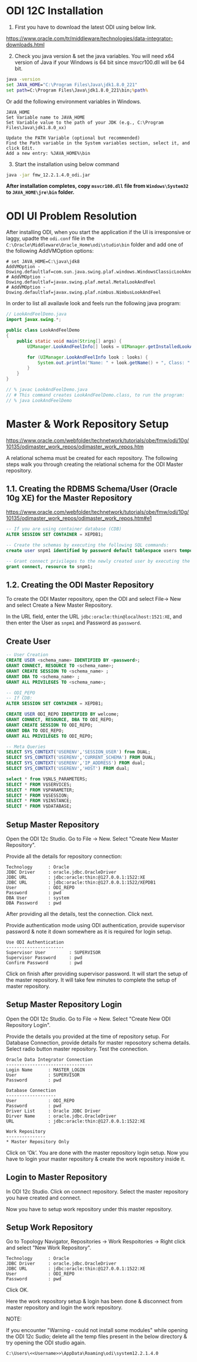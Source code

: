 # ODI 12C Installation

1) First you have to download the latest ODI using below link.

https://www.oracle.com/tr/middleware/technologies/data-integrator-downloads.html

2) Check you java version & set the java variables. You will need x64 version of Java if your Windows is 64 bit since msvcr100.dll will be 64 bit.

```bat
java -version
set JAVA_HOME="C:\Program Files\Java\jdk1.8.0_221"
set path=C:\Program Files\Java\jdk1.8.0_221\bin;%path%
```

Or add the following environment variables in Windows.

```text
JAVA_HOME
Set Variable name to JAVA_HOME
Set Variable value to the path of your JDK (e.g., C:\Program Files\Java\jdk1.8.0_xx)

Update the PATH Variable (optional but recommended)
Find the Path variable in the System variables section, select it, and click Edit.
Add a new entry: %JAVA_HOME%\bin
```

3) Start the installation using below command

``` bat
java -jar fmw_12.2.1.4.0_odi.jar
```

**After installation completes, copy `msvcr100.dll` file from `Windows\System32` to `JAVA_HOME\jre\bin` folder.**

# ODI UI Problem Resolution

After installing ODI, when you start the application if the UI is irresponsive or laggy, upadte the `odi.conf` file in the `C:\Oracle\Middleware\Oracle_Home\odi\studio\bin` folder and add one of the following AddVMOption options:

``` batch
# set JAVA_HOME=C:\java\jdk8
AddVMOption -Dswing.defaultlaf=com.sun.java.swing.plaf.windows.WindowsClassicLookAndFeel
# AddVMOption -Dswing.defaultlaf=javax.swing.plaf.metal.MetalLookAndFeel
# AddVMOption -Dswing.defaultlaf=javax.swing.plaf.nimbus.NimbusLookAndFeel
```

In order to list all availavle look and feels run the following java program:


```java
// LookAndFeelDemo.java
import javax.swing.*;

public class LookAndFeelDemo 
{
    public static void main(String[] args) {
        UIManager.LookAndFeelInfo[] looks = UIManager.getInstalledLookAndFeels();

        for (UIManager.LookAndFeelInfo look : looks) {
            System.out.println("Name: " + look.getName() + ", Class: " + look.getClassName());
        }
    }
}

// % javac LookAndFeelDemo.java
// # This command creates LookAndFeelDemo.class, to run the program:
// % java LookAndFeelDemo
```

# Master & Work Repository Setup

https://www.oracle.com/webfolder/technetwork/tutorials/obe/fmw/odi/10g/10135/odimaster_work_repos/odimaster_work_repos.htm

A relational schema must be created for each repository. The following steps walk you through creating the relational schema for the ODI Master repository.

## 1.1. Creating the RDBMS Schema/User (Oracle 10g XE) for the Master Repository

https://www.oracle.com/webfolder/technetwork/tutorials/obe/fmw/odi/10g/10135/odimaster_work_repos/odimaster_work_repos.htm#e1

```sql
-- If you are using container database (CDB)
ALTER SESSION SET CONTAINER = XEPDB1;

-- Create the schemas by executing the following SQL commands:
create user snpm1 identified by password default tablespace users temporary tablespace temp;

-- Grant connect privileges to the newly created user by executing the following SQL command:
grant connect, resource to snpm1;
```

## 1.2. Creating the ODI Master Repository

To create the ODI Master repository, open the ODI and select File-> New and select Create a New Master Repository. 

In the URL field, enter the URL `jdbc:oracle:thin@localhost:1521:XE`, and then enter the User as `snpm1` and Password as `password`. 


## Create User

```sql
-- User Creation
CREATE USER <schema_name> IDENTIFIED BY <password>;
GRANT CONNECT, RESOURCE TO <schema_name>; 
GRANT CREATE SESSION TO <schema_name> ;
GRANT DBA TO <schema_name> ;
GRANT ALL PRIVILEGES TO <schema_name>;

-- ODI_PEPO
-- If CDB:
ALTER SESSION SET CONTAINER = XEPDB1;

CREATE USER ODI_REPO IDENTIFIED BY welcome;
GRANT CONNECT, RESOURCE, DBA TO ODI_REPO;
GRANT CREATE SESSION TO ODI_REPO;
GRANT DBA TO ODI_REPO;
GRANT ALL PRIVILEGES TO ODI_REPO;

-- Meta Queries
SELECT SYS_CONTEXT('USERENV','SESSION_USER') from DUAL;
SELECT SYS_CONTEXT('USERENV','CURRENT_SCHEMA') FROM DUAL;
SELECT SYS_CONTEXT('USERENV','IP_ADDRESS') FROM dual;
SELECT SYS_CONTEXT('USERENV','HOST') FROM dual;

select * from V$NLS_PARAMETERS;
SELECT * FROM V$SERVICES;
SELECT * FROM V$PARAMETER;
SELECT * FROM V$SESSION;
SELECT * FROM V$INSTANCE;
SELECT * FROM V$DATABASE;
```

## Setup Master Repository

Open the ODI 12c Studio. Go to File -> New. Select "Create  New Master Repository".

Provide all the details for repository connection:

```
Technology      : Oracle
JDBC Driver     : oracle.jdbc.OracleDriver
JDBC URL        : jdbc:oracle:thin:@127.0.0.1:1522:XE
JDBC URL        : jdbc:oracle:thin:@127.0.0.1:1522/XEPDB1
User            : ODI_REPO
Password        : pwd
DBA User        : system
DBA Password    : pwd
```

After providing all the details, test the connection. Click next.

Provide authentication mode using ODI authentication, provide supervisor password & note it down somewhere as it is required for login setup.

```
Use ODI Authentication
----------------------
Supervisor User         : SUPERVISOR
Supervisor Password     : pwd
Confirm Password        : pwd
```

Click on finish after providing supervisor password. It will start the setup of the master repository. It will take few minutes to complete the setup of master repository.

## Setup Master Repository Login

Open the ODI 12c Studio. Go to File -> New. Select "Create  New ODI Repository Login".

Provide the details you provided at the time of repository setup. For Database Connection, provide details for master reposotory schema details. Select radio button master repository. Test the connection.

```
Oracle Data Integrator Connection
---------------------------------
Login Name      : MASTER_LOGIN
User            : SUPERVISOR
Password        : pwd

Database Connection
-------------------
User            : ODI_REPO
Password        : pwd
Driver List     : Oracle JDBC Driver
Dirver Name     : oracle.jdbc.OracleDriver
URL             : jdbc:oracle:thin:@127.0.0.1:1522:XE

Work Repository
---------------
* Master Repository Only
```

Click on ‘Ok’. You are done with the master repository login setup. Now you have to login your master repository & create the work repository inside it.

## Login to Master Repository

In ODI 12c Studio. Click on connect repository. Select the master repository you have created and connect.

Now you have to setup work repository under this master repository.

## Setup Work Repository

Go to Topology Navigator, Repositories -> Work Respoitories -> Right click and select "New Work Repository".

```
Technology      : Oracle
JDBC Driver     : oracle.jdbc.OracleDriver
JDBC URL        : jdbc:oracle:thin:@127.0.0.1:1522:XE
User            : ODI_REPO
Password        : pwd
```

Click OK.

Here the work repository setup &  login has been done & disconnect from master repository and login the work repository.

NOTE:

If you encounter "Warning - could not install some modules" while opening the ODI 12c Sudio; delete all the temp files present in the below directory & try opening the ODI studio again.

```
C:\Users\<<Username>>\AppData\Roaming\odi\system12.2.1.4.0
```